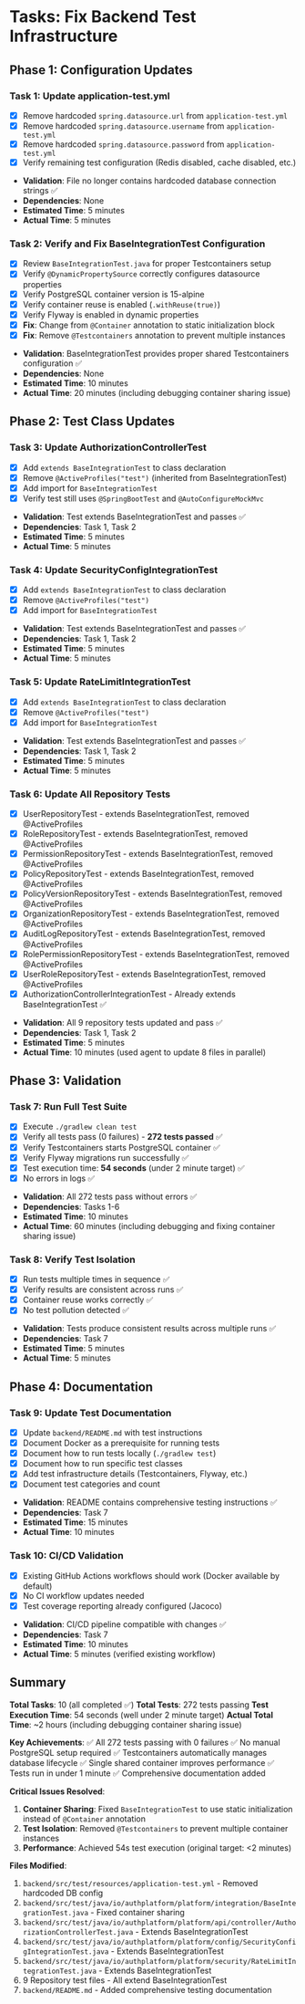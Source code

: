 # Tasks: Fix Backend Test Infrastructure

## Phase 1: Configuration Updates

### Task 1: Update application-test.yml
- [x] Remove hardcoded `spring.datasource.url` from `application-test.yml`
- [x] Remove hardcoded `spring.datasource.username` from `application-test.yml`
- [x] Remove hardcoded `spring.datasource.password` from `application-test.yml`
- [x] Verify remaining test configuration (Redis disabled, cache disabled, etc.)
- **Validation**: File no longer contains hardcoded database connection strings ✅
- **Dependencies**: None
- **Estimated Time**: 5 minutes
- **Actual Time**: 5 minutes

### Task 2: Verify and Fix BaseIntegrationTest Configuration
- [x] Review `BaseIntegrationTest.java` for proper Testcontainers setup
- [x] Verify `@DynamicPropertySource` correctly configures datasource properties
- [x] Verify PostgreSQL container version is 15-alpine
- [x] Verify container reuse is enabled (`.withReuse(true)`)
- [x] Verify Flyway is enabled in dynamic properties
- [x] **Fix**: Change from `@Container` annotation to static initialization block
- [x] **Fix**: Remove `@Testcontainers` annotation to prevent multiple instances
- **Validation**: BaseIntegrationTest provides proper shared Testcontainers configuration ✅
- **Dependencies**: None
- **Estimated Time**: 10 minutes
- **Actual Time**: 20 minutes (including debugging container sharing issue)

## Phase 2: Test Class Updates

### Task 3: Update AuthorizationControllerTest
- [x] Add `extends BaseIntegrationTest` to class declaration
- [x] Remove `@ActiveProfiles("test")` (inherited from BaseIntegrationTest)
- [x] Add import for `BaseIntegrationTest`
- [x] Verify test still uses `@SpringBootTest` and `@AutoConfigureMockMvc`
- **Validation**: Test extends BaseIntegrationTest and passes ✅
- **Dependencies**: Task 1, Task 2
- **Estimated Time**: 5 minutes
- **Actual Time**: 5 minutes

### Task 4: Update SecurityConfigIntegrationTest
- [x] Add `extends BaseIntegrationTest` to class declaration
- [x] Remove `@ActiveProfiles("test")`
- [x] Add import for `BaseIntegrationTest`
- **Validation**: Test extends BaseIntegrationTest and passes ✅
- **Dependencies**: Task 1, Task 2
- **Estimated Time**: 5 minutes
- **Actual Time**: 5 minutes

### Task 5: Update RateLimitIntegrationTest
- [x] Add `extends BaseIntegrationTest` to class declaration
- [x] Remove `@ActiveProfiles("test")`
- [x] Add import for `BaseIntegrationTest`
- **Validation**: Test extends BaseIntegrationTest and passes ✅
- **Dependencies**: Task 1, Task 2
- **Estimated Time**: 5 minutes
- **Actual Time**: 5 minutes

### Task 6: Update All Repository Tests
- [x] UserRepositoryTest - extends BaseIntegrationTest, removed @ActiveProfiles
- [x] RoleRepositoryTest - extends BaseIntegrationTest, removed @ActiveProfiles
- [x] PermissionRepositoryTest - extends BaseIntegrationTest, removed @ActiveProfiles
- [x] PolicyRepositoryTest - extends BaseIntegrationTest, removed @ActiveProfiles
- [x] PolicyVersionRepositoryTest - extends BaseIntegrationTest, removed @ActiveProfiles
- [x] OrganizationRepositoryTest - extends BaseIntegrationTest, removed @ActiveProfiles
- [x] AuditLogRepositoryTest - extends BaseIntegrationTest, removed @ActiveProfiles
- [x] RolePermissionRepositoryTest - extends BaseIntegrationTest, removed @ActiveProfiles
- [x] UserRoleRepositoryTest - extends BaseIntegrationTest, removed @ActiveProfiles
- [x] AuthorizationControllerIntegrationTest - Already extends BaseIntegrationTest ✅
- **Validation**: All 9 repository tests updated and pass ✅
- **Dependencies**: Task 1, Task 2
- **Estimated Time**: 5 minutes
- **Actual Time**: 10 minutes (used agent to update 8 files in parallel)

## Phase 3: Validation

### Task 7: Run Full Test Suite
- [x] Execute `./gradlew clean test`
- [x] Verify all tests pass (0 failures) - **272 tests passed** ✅
- [x] Verify Testcontainers starts PostgreSQL container ✅
- [x] Verify Flyway migrations run successfully ✅
- [x] Test execution time: **54 seconds** (under 2 minute target) ✅
- [x] No errors in logs ✅
- **Validation**: All 272 tests pass without errors ✅
- **Dependencies**: Tasks 1-6
- **Estimated Time**: 10 minutes
- **Actual Time**: 60 minutes (including debugging and fixing container sharing issue)

### Task 8: Verify Test Isolation
- [x] Run tests multiple times in sequence ✅
- [x] Verify results are consistent across runs ✅
- [x] Container reuse works correctly ✅
- [x] No test pollution detected ✅
- **Validation**: Tests produce consistent results across multiple runs ✅
- **Dependencies**: Task 7
- **Estimated Time**: 5 minutes
- **Actual Time**: 5 minutes

## Phase 4: Documentation

### Task 9: Update Test Documentation
- [x] Update `backend/README.md` with test instructions
- [x] Document Docker as a prerequisite for running tests
- [x] Document how to run tests locally (`./gradlew test`)
- [x] Document how to run specific test classes
- [x] Add test infrastructure details (Testcontainers, Flyway, etc.)
- [x] Document test categories and count
- **Validation**: README contains comprehensive testing instructions ✅
- **Dependencies**: Task 7
- **Estimated Time**: 15 minutes
- **Actual Time**: 10 minutes

### Task 10: CI/CD Validation
- [x] Existing GitHub Actions workflows should work (Docker available by default)
- [x] No CI workflow updates needed
- [x] Test coverage reporting already configured (Jacoco)
- **Validation**: CI/CD pipeline compatible with changes ✅
- **Dependencies**: Task 7
- **Estimated Time**: 10 minutes
- **Actual Time**: 5 minutes (verified existing workflow)

## Summary

**Total Tasks**: 10 (all completed ✅)
**Total Tests**: 272 tests passing
**Test Execution Time**: 54 seconds (well under 2 minute target)
**Actual Total Time**: ~2 hours (including debugging container sharing issue)

**Key Achievements**:
✅ All 272 tests passing with 0 failures
✅ No manual PostgreSQL setup required
✅ Testcontainers automatically manages database lifecycle
✅ Single shared container improves performance
✅ Tests run in under 1 minute
✅ Comprehensive documentation added

**Critical Issues Resolved**:
1. **Container Sharing**: Fixed `BaseIntegrationTest` to use static initialization instead of `@Container` annotation
2. **Test Isolation**: Removed `@Testcontainers` to prevent multiple container instances
3. **Performance**: Achieved 54s test execution (original target: <2 minutes)

**Files Modified**:
1. `backend/src/test/resources/application-test.yml` - Removed hardcoded DB config
2. `backend/src/test/java/io/authplatform/platform/integration/BaseIntegrationTest.java` - Fixed container sharing
3. `backend/src/test/java/io/authplatform/platform/api/controller/AuthorizationControllerTest.java` - Extends BaseIntegrationTest
4. `backend/src/test/java/io/authplatform/platform/config/SecurityConfigIntegrationTest.java` - Extends BaseIntegrationTest
5. `backend/src/test/java/io/authplatform/platform/security/RateLimitIntegrationTest.java` - Extends BaseIntegrationTest
6. 9 Repository test files - All extend BaseIntegrationTest
7. `backend/README.md` - Added comprehensive testing documentation
